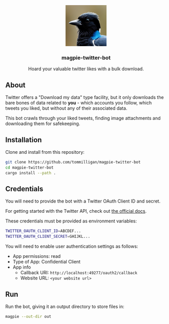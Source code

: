 <p align="center">
  <img src="./img/magpie-twitter-bot-icon.png" width="128px" height="128px">
  
  <h3 align="center">magpie-twitter-bot</h3>

  <p align="center">
    Hoard your valuable twitter likes with a bulk download.
  </p>
</p>

## About

Twitter offers a "Download my data" type facility, but it only downloads the bare bones of data
related to **you** - which accounts you follow, which tweets you liked, but without any of their associated data.

This bot crawls through your liked tweets, finding image attachments and downloading them for safekeeping.

## Installation

Clone and install from this repository:

```bash
git clone https://github.com/tommilligan/magpie-twitter-bot
cd magpie-twitter-bot
cargo install --path .
```

## Credentials

You will need to provide the bot with a Twitter OAuth Client ID and secret.

For getting started with the Twitter API, check out [the official docs](https://developer.twitter.com/en/docs/twitter-api/getting-started/getting-access-to-the-twitter-api).

These credentials must be provided as environment variables:

```bash
TWITTER_OAUTH_CLIENT_ID=ABCDEF...
TWITTER_OAUTH_CLIENT_SECRET=GHIJKL...
```

You will need to enable user authentication settings as follows:

- App permissions: read
- Type of App: Confidential Client
- App info
  - Callback URI: `http://localhost:49277/oauth2/callback`
  - Website URL: `<your website url>`

## Run

Run the bot, giving it an output directory to store files in:

```bash
magpie --out-dir out
```
